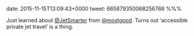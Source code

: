 date: 2015-11-15T13:09:43+0000
tweet: 665879350068256768
%%%

Just learned about [@JetSmarter](https://twitter.com/JetSmarter) from [@mostgood](https://twitter.com/mostgood). Turns out ‘accessible private jet travel’ is a thing.
